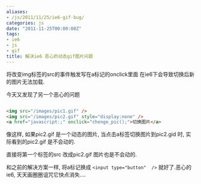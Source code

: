 ```yaml
---
aliases:
- /js/2011/11/25/ie6-gif-bug/
categories: js
date: "2011-11-25T00:00:00Z"
tags:
- ie6
- js
- gif
title: 解决ie6 恶心的动态gif图片问题
---
```

将改变img标签的src的事件触发写在a标记的onclick里面 在ie6下会导致切换后新的图片无法加载.

今天又发现了另一个恶心的问题
<!--more-->

```html

<img src="/images/pic1.gif" />
<img src="/images/pic2.gif" style="display:none" />
<a href="javascript:;" onclick="chenge_pic();">切换图片</a>

```

像这样, 如果pic2.gif 是一个动态的图片, 当点击a标签切换图片到pic2.gid 时, 实际看到的pic2.gif 是不会动的.

直接将第一个标签的src 改成pic2.gif 图片也是不会动的.

和之前的解决方案一样, 将a标记换成 `<input type="button"  />` 就好了.恶心的ie6, 天天画圈圈诅咒它快点消失....
